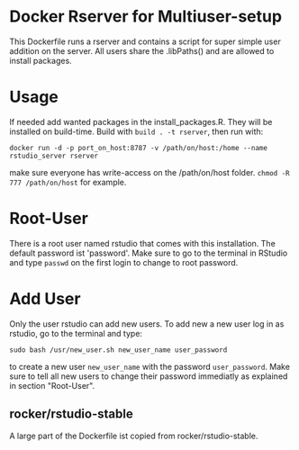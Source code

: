 # Docker Rserver for Multiuser-setup 
This Dockerfile runs a rserver and contains a script for super simple user addition on the server. All users share the .libPaths() and are allowed to install packages.

# Usage
If needed add wanted packages in the install_packages.R. They will be installed on build-time.
Build with `build . -t rserver`, then run with:
```
docker run -d -p port_on_host:8787 -v /path/on/host:/home --name rstudio_server rserver
```
make sure everyone has write-access on the /path/on/host folder. `chmod -R 777 /path/on/host` for example.

# Root-User
There is a root user named rstudio that comes with this installation. The default password ist 'password'. Make sure to go to the terminal in RStudio and type `passwd` on the first login to change to root password.

# Add User
Only the user rstudio can add new users. To add new a new user log in as rstudio, go to the terminal and type:
```
sudo bash /usr/new_user.sh new_user_name user_password
```
to create a new user `new_user_name` with the password `user_password`. Make sure to tell all new users to change their password immediatly as explained in section "Root-User".

## rocker/rstudio-stable
A large part of the Dockerfile ist copied from rocker/rstudio-stable.
